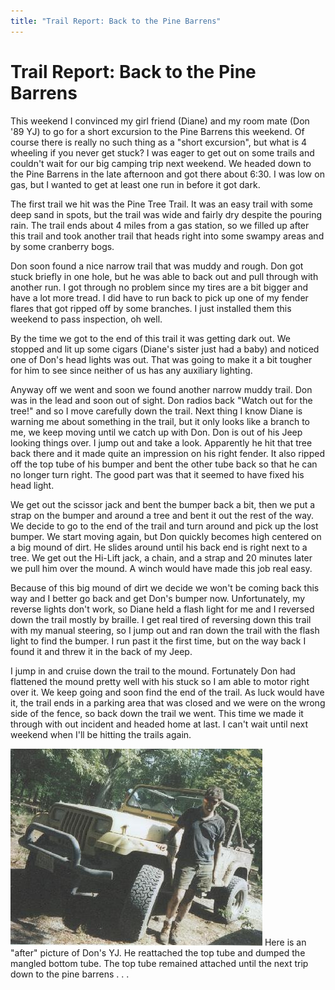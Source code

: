 ```yaml
---
title: "Trail Report: Back to the Pine Barrens"
---
```

# Trail Report: Back to the Pine Barrens

This weekend I convinced my girl friend (Diane) and my room mate (Don '89 YJ) to go for a short excursion to the Pine Barrens this weekend. Of course there is really no such thing as a "short excursion", but what is 4 wheeling if you never get stuck? I was eager to get out on some trails and couldn't wait for our big camping trip next weekend. We headed down to the Pine Barrens in the late afternoon and got there about 6:30. I was low on gas, but I wanted to get at least one run in before it got dark. 

The first trail we hit was the Pine Tree Trail. It was an easy trail with some deep sand in spots, but the trail was wide and fairly dry despite the pouring rain. The trail ends about 4 miles from a gas station, so we filled up after this trail and took another trail that heads right into some swampy areas and by some cranberry bogs. 

Don soon found a nice narrow trail that was muddy and rough. Don got stuck briefly in one hole, but he was able to back out and pull through with another run. I got through no problem since my tires are a bit bigger and have a lot more tread. I did have to run back to pick up one of my fender flares that got ripped off by some branches. I just installed them this weekend to pass inspection, oh well. 

By the time we got to the end of this trail it was getting dark out. We stopped and lit up some cigars (Diane's sister just had a baby) and noticed one of Don's head lights was out. That was going to make it a bit tougher for him to see since neither of us has any auxiliary lighting. 

Anyway off we went and soon we found another narrow muddy trail. Don was in the lead and soon out of sight. Don radios back "Watch out for the tree!" and so I move carefully down the trail. Next thing I know Diane is warning me about something in the trail, but it only looks like a branch to me, we keep moving until we catch up with Don. Don is out of his Jeep looking things over. I jump out and take a look. Apparently he hit that tree back there and it made quite an impression on his right fender. It also ripped off the top tube of his bumper and bent the other tube back so that he can no longer turn right. The good part was that it seemed to have fixed his head light. 

We get out the scissor jack and bent the bumper back a bit, then we put a strap on the bumper and around a tree and bent it out the rest of the way. We decide to go to the end of the trail and turn around and pick up the lost bumper. We start moving again, but Don quickly becomes high centered on a big mound of dirt. He slides around until his back end is right next to a tree. We get out the Hi-Lift jack, a chain, and a strap and 20 minutes later we pull him over the mound. A winch would have made this job real easy. 

Because of this big mound of dirt we decide we won't be coming back this way and I better go back and get Don's bumper now. Unfortunately, my reverse lights don't work, so Diane held a flash light for me and I reversed down the trail mostly by braille. I get real tired of reversing down this trail with my manual steering, so I jump out and ran down the trail with the flash light to find the bumper. I run past it the first time, but on the way back I found it and threw it in the back of my Jeep. 

I jump in and cruise down the trail to the mound. Fortunately Don had flattened the mound pretty well with his stuck so I am able to motor right over it. We keep going and soon find the end of the trail. As luck would have it, the trail ends in a parking area that was closed and we were on the wrong side of the fence, so back down the trail we went. This time we made it through with out incident and headed home at last. I can't wait until next weekend when I'll be hitting the trails again. 

![](/img/terry/trail/donyj.jpg) Here is an "after" picture of Don's YJ. He reattached the top tube and dumped the mangled bottom tube. The top tube remained attached until the next trip down to the pine barrens . . .
